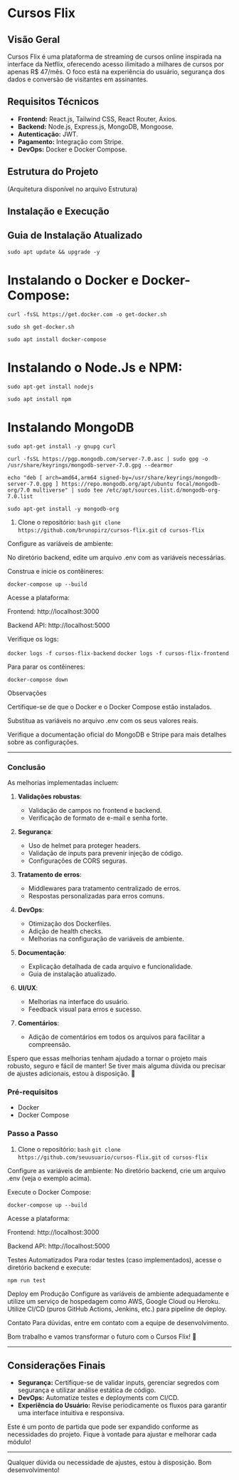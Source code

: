 # Cursos Flix

## Visão Geral
Cursos Flix é uma plataforma de streaming de cursos online inspirada na interface da Netflix, oferecendo acesso ilimitado a milhares de cursos por apenas R$ 47/mês. O foco está na experiência do usuário, segurança dos dados e conversão de visitantes em assinantes.

## Requisitos Técnicos
- **Frontend:** React.js, Tailwind CSS, React Router, Axios.
- **Backend:** Node.js, Express.js, MongoDB, Mongoose.
- **Autenticação:** JWT.
- **Pagamento:** Integração com Stripe.
- **DevOps:** Docker e Docker Compose.

## Estrutura do Projeto

(Arquitetura disponível no arquivo Estrutura)


## Instalação e Execução

## Guia de Instalação Atualizado

```sudo apt update && upgrade -y```

# Instalando o Docker e Docker-Compose:

```curl -fsSL https://get.docker.com -o get-docker.sh```

```sudo sh get-docker.sh```

```sudo apt install docker-compose```

# Instalando o Node.Js e NPM:

```sudo apt-get install nodejs```

```sudo apt install npm```

# Instalando MongoDB

```sudo apt-get install -y gnupg curl```

```curl -fsSL https://pgp.mongodb.com/server-7.0.asc | sudo gpg -o /usr/share/keyrings/mongodb-server-7.0.gpg --dearmor```

```echo "deb [ arch=amd64,arm64 signed-by=/usr/share/keyrings/mongodb-server-7.0.gpg ] https://repo.mongodb.org/apt/ubuntu focal/mongodb-org/7.0 multiverse" | sudo tee /etc/apt/sources.list.d/mongodb-org-7.0.list```

```sudo apt-get install -y mongodb-org```


1. Clone o repositório:
```bash```
```git clone https://github.com/brunopirz/cursos-flix.git```
```cd cursos-flix```

Configure as variáveis de ambiente:

No diretório backend, edite um arquivo .env com as variáveis necessárias.

Construa e inicie os contêineres:

```docker-compose up --build```

Acesse a plataforma:

Frontend: http://localhost:3000

Backend API: http://localhost:5000


Verifique os logs:

```docker logs -f cursos-flix-backend```
```docker logs -f cursos-flix-frontend```


Para parar os contêineres:

```docker-compose down```

Observações

Certifique-se de que o Docker e o Docker Compose estão instalados.

Substitua as variáveis no arquivo .env com os seus valores reais.

Verifique a documentação oficial do MongoDB e Stripe para mais detalhes sobre as configurações.


---

### **Conclusão**

As melhorias implementadas incluem:

1. **Validações robustas**:
   - Validação de campos no frontend e backend.
   - Verificação de formato de e-mail e senha forte.

2. **Segurança**:
   - Uso de helmet para proteger headers.
   - Validação de inputs para prevenir injeção de código.
   - Configurações de CORS seguras.

3. **Tratamento de erros**:
   - Middlewares para tratamento centralizado de erros.
   - Respostas personalizadas para erros comuns.

4. **DevOps**:
   - Otimização dos Dockerfiles.
   - Adição de health checks.
   - Melhorias na configuração de variáveis de ambiente.

5. **Documentação**:
   - Explicação detalhada de cada arquivo e funcionalidade.
   - Guia de instalação atualizado.

6. **UI/UX**:
   - Melhorias na interface do usuário.
   - Feedback visual para erros e sucesso.

7. **Comentários**:
   - Adição de comentários em todos os arquivos para facilitar a compreensão.

Espero que essas melhorias tenham ajudado a tornar o projeto mais robusto, seguro e fácil de manter! Se tiver mais alguma dúvida ou precisar de ajustes adicionais, estou à disposição. 🚀


### Pré-requisitos
- Docker
- Docker Compose

### Passo a Passo
1. Clone o repositório:
   ```bash```
   ```git clone https://github.com/seuusuario/cursos-flix.git```
   ```cd cursos-flix```

Configure as variáveis de ambiente:
No diretório backend, crie um arquivo .env (veja o exemplo acima).


Execute o Docker Compose:


```docker-compose up --build```


Acesse a plataforma:



Frontend: http://localhost:3000

Backend API: http://localhost:5000


Testes Automatizados
Para rodar testes (caso implementados), acesse o diretório backend e execute:

```npm run test```

Deploy em Produção
Configure as variáveis de ambiente adequadamente e utilize um serviço de hospedagem como AWS, Google Cloud ou Heroku. Utilize CI/CD (puros GitHub Actions, Jenkins, etc.) para pipeline de deploy.

Contato
Para dúvidas, entre em contato com a equipe de desenvolvimento.

Bom trabalho e vamos transformar o futuro com o Cursos Flix! 🚀


---

## Considerações Finais

- **Segurança:** Certifique-se de validar inputs, gerenciar segredos com segurança e utilizar análise estática de código.
- **DevOps:** Automatize testes e deployments com CI/CD.
- **Experiência do Usuário:** Revise periodicamente os fluxos para garantir uma interface intuitiva e responsiva.

Este é um ponto de partida que pode ser expandido conforme as necessidades do projeto. Fique à vontade para ajustar e melhorar cada módulo!

--- 

Qualquer dúvida ou necessidade de ajustes, estou à disposição. Bom desenvolvimento!
